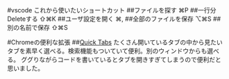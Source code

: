 #vscode これから使いたいショートカット
##ファイルを探す
⌘P
##一行分Deleteする
⇧⌘K
##ユーザ設定を開く
⌘,
##全部のファイルを保存
⌥⌘S
##別の名前で保存
⇧⌘S

#Chromeの便利な拡張
##[Quick Tabs](https://chrome.google.com/webstore/detail/quick-tabs/jnjfeinjfmenlddahdjdmgpbokiacbbb)
たくさん開いているタブの中から見たいタブを素早く選べる。検索機能もついていて便利。別のウィンドウからも選べる。
ググりながらコードを書いているとタブを開きすぎてしまうので便利だと思いました。